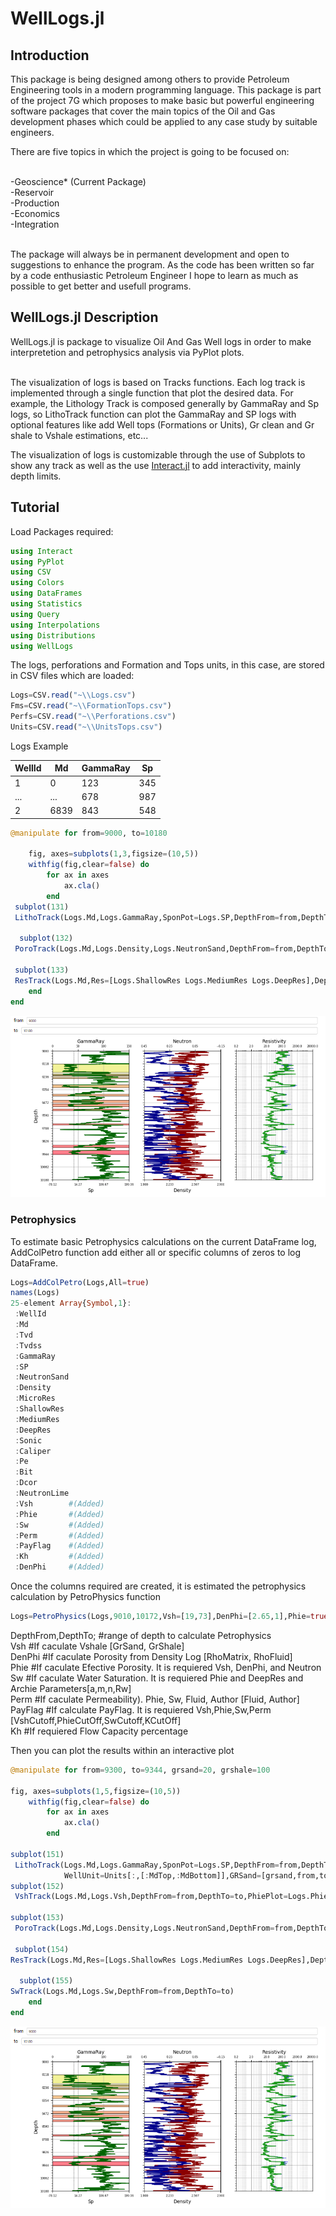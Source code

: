 # WellLogs.jl

## Introduction
This package is being designed among others to provide Petroleum Engineering tools in a modern programming language. This package is part of the project 7G which  proposes to make basic but powerful engineering software packages that cover the main topics of the Oil and Gas development phases which could be applied to any case study by suitable engineers.

There are five topics in which the project is going to be focused on:

<br>-Geoscience* (Current Package)
<br>-Reservoir
<br>-Production
<br>-Economics
<br>-Integration

<br> The package will always be in permanent development and open to suggestions to enhance the program. As the code has been written so far by a code enthusiastic Petroleum Engineer I hope to learn as much as possible to get better and usefull programs.

## WellLogs.jl Description
WellLogs.jl is package to visualize Oil And Gas Well logs in order to make interpretetion and petrophysics analysis via PyPlot plots.

<br> The visualization of logs is based on Tracks functions. Each log track is implemented through a single function that plot the desired data. For example, the Lithology Track is composed generally by GammaRay and Sp logs, so LithoTrack function can plot the GammaRay and SP logs with optional features like add Well tops (Formations or Units), Gr clean and Gr shale to Vshale estimations, etc...

The visualization of logs is customizable through the use of Subplots to show any track as well as the use [Interact.jl](https://github.com/JuliaGizmos/Interact.jl) to add interactivity, mainly depth limits.

## Tutorial

Load Packages required:
```julia
using Interact
using PyPlot
using CSV
using Colors
using DataFrames
using Statistics
using Query
using Interpolations
using Distributions
using WellLogs
```

The logs, perforations and Formation and Tops units, in this case, are stored in CSV files which are loaded:

```julia
Logs=CSV.read("~\\Logs.csv")
Fms=CSV.read("~\\FormationTops.csv")
Perfs=CSV.read("~\\Perforations.csv")
Units=CSV.read("~\\UnitsTops.csv")
```

Logs Example<br>

| WellId | Md | GammaRay  | Sp
| --- | --- | --- | --- |
| 1 | 0 | 123 | 345 |
| ... | ... | 678 | 987 |
| 2 | 6839 | 843 | 548|

```julia
@manipulate for from=9000, to=10180

    fig, axes=subplots(1,3,figsize=(10,5))
    withfig(fig,clear=false) do
        for ax in axes
            ax.cla()
        end
 subplot(131)        
 LithoTrack(Logs.Md,Logs.GammaRay,SponPot=Logs.SP,DepthFrom=from,DepthTo=to,WellUnit=Units[:,[:MdTop,:MdBottom]],UnitAlpha=0.5)       

  subplot(132)
 PoroTrack(Logs.Md,Logs.Density,Logs.NeutronSand,DepthFrom=from,DepthTo=to)

 subplot(133)        
 ResTrack(Logs.Md,Res=[Logs.ShallowRes Logs.MediumRes Logs.DeepRes],DepthFrom=from,DepthTo=to)
    end
end
```
<img src="WellLog_Ex1.PNG"><br>

### Petrophysics

To estimate basic Petrophysics calculations on the current DataFrame log, AddColPetro function add either all or specific columns of zeros to log DataFrame.

```julia
Logs=AddColPetro(Logs,All=true)
names(Logs)
25-element Array{Symbol,1}:
 :WellId     
 :Md         
 :Tvd        
 :Tvdss      
 :GammaRay   
 :SP         
 :NeutronSand
 :Density    
 :MicroRes   
 :ShallowRes
 :MediumRes  
 :DeepRes    
 :Sonic      
 :Caliper    
 :Pe         
 :Bit        
 :Dcor       
 :NeutronLime
 :Vsh        #(Added)
 :Phie       #(Added)
 :Sw         #(Added)
 :Perm       #(Added)
 :PayFlag    #(Added)
 :Kh         #(Added)
 :DenPhi     #(Added)
 ```

 Once the columns required are created, it is estimated the petrophysics calculation by PetroPhysics function

 ```julia
 Logs=PetroPhysics(Logs,9010,10172,Vsh=[19,73],DenPhi=[2.65,1],Phie=true,Sw=[0.62,2.15,2,0.8],Perm=["Gas","Timur"]);
 ```
 DepthFrom,DepthTo;    #range of depth to calculate Petrophysics<br>
 Vsh                   #If caculate Vshale   [GrSand, GrShale]<br>
 DenPhi                #If caculate Porosity from Density Log  [RhoMatrix, RhoFluid]<br>
 Phie                  #If caculate Efective Porosity. It is requiered Vsh, DenPhi, and Neutron<br>
 Sw                    #If caculate Water Saturation. It is requiered Phie and DeepRes and Archie Parameters[a,m,n,Rw]<br>
 Perm                  #If caculate Permeability).    Phie, Sw, Fluid, Author [Fluid, Author]<br>
 PayFlag                #If calculate PayFlag. It is requiered Vsh,Phie,Sw,Perm [VshCutoff,PhieCutOff,SwCutoff,KCutOff]<br>
 Kh                     #If requiered Flow Capacity percentage<br>

Then you can plot the results within an interactive plot

```julia
@manipulate for from=9300, to=9344, grsand=20, grshale=100

fig, axes=subplots(1,5,figsize=(10,5))
    withfig(fig,clear=false) do
        for ax in axes
            ax.cla()
        end

subplot(151)        
 LithoTrack(Logs.Md,Logs.GammaRay,SponPot=Logs.SP,DepthFrom=from,DepthTo=to,
            WellUnit=Units[:,[:MdTop,:MdBottom]],GRSand=[grsand,from,to],GRShale=[grshale,from,to])
subplot(152)
 VshTrack(Logs.Md,Logs.Vsh,DepthFrom=from,DepthTo=to,PhiePlot=Logs.Phie)

subplot(153)
 PoroTrack(Logs.Md,Logs.Density,Logs.NeutronSand,DepthFrom=from,DepthTo=to)       

 subplot(154)        
ResTrack(Logs.Md,Res=[Logs.ShallowRes Logs.MediumRes Logs.DeepRes],DepthFrom=from,DepthTo=to)

  subplot(155)
SwTrack(Logs.Md,Logs.Sw,DepthFrom=from,DepthTo=to)       
    end
end
```
<img src="WellLog_Ex1.PNG"><br>
